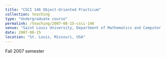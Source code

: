 ```yaml
---
title: "CSCI 146 Object-Oriented Practicum"
collection: teaching
type: "Undergraduate course"
permalink: /teaching/2007-08-15-csci-146
venue: "Saint Louis University, Department of Mathematics and Computer Science"
date: 2007-08-15
location: "St. Louis, Missouri, USA"
---
```


Fall 2007 semester
